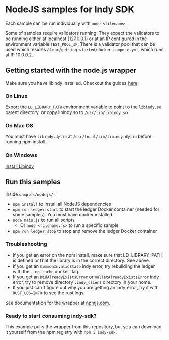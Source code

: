 # NodeJS samples for Indy SDK

Each sample can be run individually with `node <filename>`.

Some of samples require validators running. They expect the validators to be running either at localhost (127.0.0.1) or at an IP configured in the environment variable `TEST_POOL_IP`. There is a validator pool that can be used which resides at `doc/getting-started/docker-compose.yml`, which runs at IP 10.0.0.2.

## Getting started with the node.js wrapper

Make sure you have libindy installed. Checkout the guides [here](https://github.com/hyperledger/indy-sdk/tree/master/doc).

### On Linux
Export the `LD_LIBRARY_PATH` environment variable to point to the `libindy.so` parent directory, or copy libindy.so to `/usr/lib/libindy.so`.

### On Mac OS
You must have `libindy.dylib` at `/usr/local/lib/libindy.dylib` before running npm install.
    
### On Windows
[Install Libindy](https://github.com/hyperledger/indy-sdk#windows)

## Run this samples

Inside `samples/nodejs/` :
* `npm install` to install all NodeJS dependencies 
* `npm run ledger:start` to start the ledger Docker container (needed for some samples). You must have docker installed.
* `node main.js` to run all scripts
  * Or `node <filename.js>` to run a specific sample
* `npm run ledger:stop` to stop and remove the ledger Docker container
 
### Troubleshooting

* If you get an error on the npm install, make sure that LD\_LIBRARY\_PATH is defined or that the library is in the correct directory. See above.
* If you get an `CommonInvalidState` indy error, try rebuilding the ledger with the `--no-cache` docker flag.
* If you get an `DidAlreadyExistsError` or `WalletAlreadyExistsError` indy error, try to remove directory `.indy_client` directory in your home.
* If you just can't figure out why you are getting an indy error, try it with `RUST_LOG=INFO` to see the rust logs.

See documentation for the wrapper at [npmjs.com](https://www.npmjs.com/package/indy-sdk#installing).

### Ready to start consuming indy-sdk?
This example pulls the wrapper from this repository, but you can download it yourself from the npm registry with `npm i indy-sdk`.
